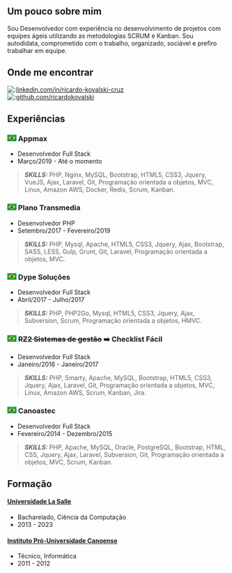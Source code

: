 ## Um pouco sobre mim

Sou Desenvolvedor com experiência no desenvolvimento de projetos com equipes ágeis utilizando as metodologias SCRUM e Kanban. Sou autodidata, comprometido com o trabalho, organizado, sociável e prefiro trabalhar em equipe.

## Onde me encontrar
  
![:](https://cdn2.iconfinder.com/data/icons/social-icon-3/512/social_style_3_in-20.png)[linkedin.com/in/ricardo-kovalski-cruz](https://www.linkedin.com/in/ricardo-kovalski-cruz/)  
![:](https://cdn4.iconfinder.com/data/icons/ionicons/512/icon-social-github-20.png)[github.com/ricardokovalski](https://github.com/ricardokovalski)     

## Experiências

### ![:](assets/img/pt-br.png) Appmax

* Desenvolvedor Full Stack
* Março/2019 - Até o momento

> **_SKILLS:_** PHP, Nginx, MySQL, Bootstrap, HTML5, CSS3, Jquery, VueJS, Ajax, Laravel, Git, Programação orientada a objetos, MVC, Linux, Amazon AWS, Docker, Redis, Scrum, Kanban.


### ![:](assets/img/pt-br.png) Plano Transmedia

* Desenvolvedor PHP
* Setembro/2017 - Fevereiro/2019

> **_SKILLS:_** PHP, Mysql, Apache, HTML5, CSS3, Jquery, Ajax, Bootstrap, SASS, LESS, Gulp, Grunt, Git, Laravel, Programação orientada a objetos, MVC.


### ![:](assets/img/pt-br.png) Dype Soluções

* Desenvolvedor Full Stack
* Abril/2017 - Julho/2017

> **_SKILLS:_** PHP, PHP2Go, Mysql, HTML5, CSS3, Jquery, Ajax, Subversion, Scrum, Programação orientada a objetos, HMVC.


### ![:](assets/img/pt-br.png) ~~RZ2 Sistemas de gestão~~ :arrow_right: Checklist Fácil

* Desenvolvedor Full Stack
* Janeiro/2016 - Janeiro/2017

> **_SKILLS:_** PHP, Smarty, Apache, MySQL, Bootstrap, HTML5, CSS3, Jquery, Ajax, Laravel, Git, Programação orientada a objetos, MVC, Linux, Amazon AWS, Scrum, Kanban, Jira.


### ![:](assets/img/pt-br.png) Canoastec

* Desenvolvedor Full Stack
* Fevereiro/2014 - Dezembro/2015

> **_SKILLS:_** PHP, Apache, MySQL, Oracle, PostgreSQL, Bootstrap, HTML, CSS, Jquery, Ajax, Laravel, Subversion, Git, Programação orientada a objetos, MVC, Scrum, Kanban.


## Formação

#### [Universidade La Salle](https://www.unilasalle.edu.br/canoas)

* Bacharelado, Ciência da Computação
* 2013 - 2023

#### [Instituto Pró-Universidade Canoense](https://www.ipuc.edu.br/)

* Técnico, Informática
* 2011 - 2012
